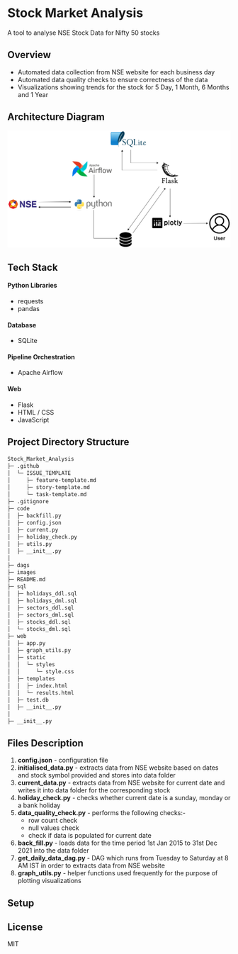 # Stock Market Analysis
A tool to analyse NSE Stock Data for Nifty 50 stocks

## Overview

- Automated data collection from NSE website for each business day
- Automated data quality checks to ensure correctness of the data
- Visualizations showing trends for the stock for 5 Day, 1 Month, 6 Months and 1 Year 

## Architecture Diagram
![Architecture Diagram](https://raw.githubusercontent.com/nehaprabhavalkar/Stock_Market_Analysis/dev/images/architecture_diagram.png?raw=true)

## Tech Stack
#### Python Libraries
- requests
- pandas
#### Database
- SQLite
#### Pipeline Orchestration 
- Apache Airflow
#### Web 
- Flask 
- HTML / CSS
- JavaScript

## Project Directory Structure

```
Stock_Market_Analysis
├─ .github
│  └─ ISSUE_TEMPLATE
│     ├─ feature-template.md
│     ├─ story-template.md
│     └─ task-template.md
├─ .gitignore
├─ code
│  ├─ backfill.py
│  ├─ config.json
│  ├─ current.py
│  ├─ holiday_check.py
│  ├─ utils.py
│  ├─ __init__.py
│  
├─ dags
├─ images
├─ README.md
├─ sql
│  ├─ holidays_ddl.sql
│  ├─ holidays_dml.sql
│  ├─ sectors_ddl.sql
│  ├─ sectors_dml.sql
│  ├─ stocks_ddl.sql
│  └─ stocks_dml.sql
├─ web
│  ├─ app.py
│  ├─ graph_utils.py
│  ├─ static
│  │  └─ styles
│  │     └─ style.css
│  ├─ templates
│  │  ├─ index.html
│  │  └─ results.html
│  ├─ test.db
│  ├─ __init__.py
│  
├─ __init__.py

```

## Files Description 
1. **config.json** - configuration file
2. **initialised_data.py** - extracts data from NSE website based on dates
and stock symbol provided and stores into data folder
3. **current_data.py** -  extracts data from NSE website for current date 
and writes it into data folder for the corresponding stock 
4. **holiday_check.py** - checks whether current date is a sunday, monday 
or a bank holiday
5. **data_quality_check.py** - performs the following checks:-
    - row count check
    - null values check
    - check if data is populated for current date
6. **back_fill.py** -  loads data for the time period 1st Jan 2015 to 
31st Dec 2021 into the data folder
7. **get_daily_data_dag.py** - DAG which runs from Tuesday to Saturday 
at 8 AM IST in order to extracts data from NSE website
8. **graph_utils.py** - helper functions used frequently for the 
purpose of plotting visualizations


## Setup


## License
MIT